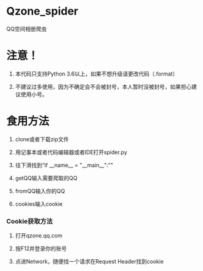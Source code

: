 # Qzone_spider

QQ空间相册爬虫

# 注意！
1. 本代码只支持Python 3.6以上，如果不想升级请更改代码（.format）

2. 不建议过多使用，因为不确定会不会被封号，本人暂时没被封号，如果担心建议使用小号。

# 食用方法

1. clone或者下载zip文件

2. 用记事本或者代码编辑器或者IDE打开spider.py

3. 往下滑找到“if \_\_name\_\_ = "\_\_main\_\_":"”

4. getQQ输入需要爬取的QQ

5. fromQQ输入你的QQ

6. cookies输入cookie

### Cookie获取方法

1. 打开qzone.qq.com

2. 按F12并登录你的账号

3. 点进Network，随便找一个请求在Request Header找到cookie